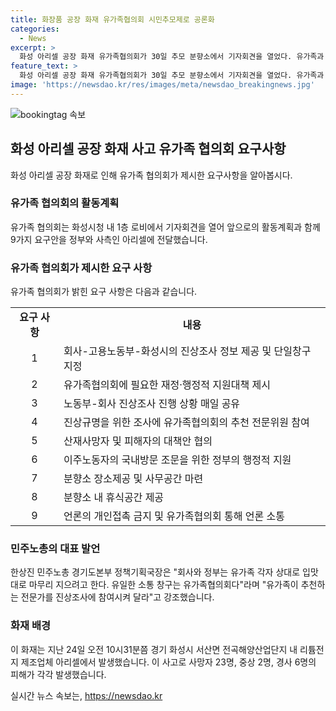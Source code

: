 ```yaml
---
title: 화장품 공장 화재 유가족협의회 시민추모제로 공론화
categories:
  - News
excerpt: >
  화성 아리셀 공장 화재 유가족협의회가 30일 추모 분향소에서 기자회견을 열었다. 유가족과 시민사회단체 회원 100여명이 참석한 추모제에서 정부와 사측에 9가지 요구안을 전달했다. 화재로 인한 피해를 입은 유가족은 화재의 진상을 밝히고 책임자를 처벌해야 한다고 강조했으며, 이를 위해 정부와 회사의 적극적인 협조를 요구했다. 이러한 상황에서 유가족협의회는 책임조사를 위한 전문가의 참여와 행정 및 재정적인 지원을 강력히 요구하고 있다.
feature_text: >
  화성 아리셀 공장 화재 유가족협의회가 30일 추모 분향소에서 기자회견을 열었다. 유가족과 시민사회단체 회원 100여명이 참석한 추모제에서 정부와 사측에 9가지 요구안을 전달했다. 화재로 인한 피해를 입은 유가족은 화재의 진상을 밝히고 책임자를 처벌해야 한다고 강조했으며, 이를 위해 정부와 회사의 적극적인 협조를 요구했다. 이러한 상황에서 유가족협의회는 책임조사를 위한 전문가의 참여와 행정 및 재정적인 지원을 강력히 요구하고 있다.
image: 'https://newsdao.kr/res/images/meta/newsdao_breakingnews.jpg'
---
```


<p><img src="https://newsdao.kr/res/images/meta/newsdao_breakingnews.jpg" alt="bookingtag 속보" /></p>

<h2 data-ke-size="size26">화성 아리셀 공장 화재 사고 유가족 협의회 요구사항</h2>

<p data-ke-size="size16">화성 아리셀 공장 화재로 인해 유가족 협의회가 제시한 요구사항을 알아봅시다.</p>

<h3>유가족 협의회의 활동계획</h3>

<p data-ke-size="size16">유가족 협의회는 화성시청 내 1층 로비에서 기자회견을 열어 앞으로의 활동계획과 함께 9가지 요구안을 정부와 사측인 아리셀에 전달했습니다.</p>

<h3>유가족 협의회가 제시한 요구 사항</h3>

<p data-ke-size="size16">유가족 협의회가 밝힌 요구 사항은 다음과 같습니다. </p>

<table>
  <tr>
    <td style="text-align: center; height: 17px;"><b>요구 사항</b></td>
    <td style="text-align: center; height: 17px;"><b>내용</b></td>
  </tr>
  <tr>
    <td style="text-align: center; height: 17px;">1</td>
    <td>회사-고용노동부-화성시의 진상조사 정보 제공 및 단일창구 지정</td>
  </tr>
  <tr>
    <td style="text-align: center; height: 17px;">2</td>
    <td>유가족협의회에 필요한 재정·행정적 지원대책 제시</td>
  </tr>
  <tr>
    <td style="text-align: center; height: 17px;">3</td>
    <td>노동부-회사 진상조사 진행 상황 매일 공유</td>
  </tr>
  <tr>
    <td style="text-align: center; height: 17px;">4</td>
    <td>진상규명을 위한 조사에 유가족협의회의 추천 전문위원 참여</td>
  </tr>
  <tr>
    <td style="text-align: center; height: 17px;">5</td>
    <td>산재사망자 및 피해자의 대책안 협의</td>
  </tr>
  <tr>
    <td style="text-align: center; height: 17px;">6</td>
    <td>이주노동자의 국내방문 조문을 위한 정부의 행정적 지원</td>
  </tr>
  <tr>
    <td style="text-align: center; height: 17px;">7</td>
    <td>분향소 장소제공 및 사무공간 마련</td>
  </tr>
  <tr>
    <td style="text-align: center; height: 17px;">8</td>
    <td>분향소 내 휴식공간 제공</td>
  </tr>
  <tr>
    <td style="text-align: center; height: 17px;">9</td>
    <td>언론의 개인접촉 금지 및 유가족협의회 통해 언론 소통</td>
  </tr>
</table>

<h3>민주노총의 대표 발언</h3>

<p data-ke-size="size16">한상진 민주노총 경기도본부 정책기획국장은 "회사와 정부는 유가족 각자 상대로 입맛대로 마무리 지으려고 한다. 유일한 소통 창구는 유가족협의회다"라며 "유가족이 추천하는 전문가를 진상조사에 참여시켜 달라"고 강조했습니다.</p>

<h3>화재 배경</h3>

<p data-ke-size="size16">이 화재는 지난 24일 오전 10시31분쯤 경기 화성시 서산면 전곡해양산업단지 내 리튬전지 제조업체 아리셀에서 발생했습니다. 이 사고로 사망자 23명, 중상 2명, 경사 6명의 피해가 각각 발생했습니다.</p>
실시간 뉴스 속보는, <a href="https://newsdao.kr" rel="dofollow">https://newsdao.kr</a>


